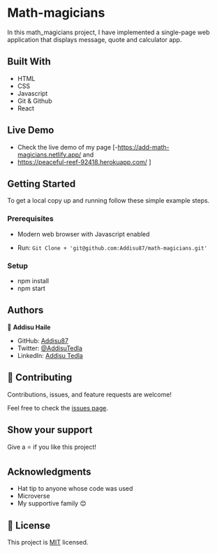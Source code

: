 # Math-magicians

In this math_magicians project, I have implemented a single-page web application that displays message, quote and calculator app.

## Built With

- HTML
- CSS
- Javascript
- Git & Github
- React

## Live Demo

- Check the live demo of my page [-https://add-math-magicians.netlify.app/ and 
-  https://peaceful-reef-92418.herokuapp.com/ ]

## Getting Started

To get a local copy up and running follow these simple example steps.

### Prerequisites

- Modern web browser with Javascript enabled

- Run: `Git Clone + 'git@github.com:Addisu87/math-magicians.git'`

### Setup
- npm install 
- npm start 

## Authors

👤 **Addisu Haile**

- GitHub: [Addisu87](https://github.com/Addisu87)
- Twitter: [@AddisuTedla](https://twitter.com/AddisuTedla)
- LinkedIn: [Addisu Tedla](https://www.linkedin.com/in/addisu-tedla-8b4a10143/)

## 🤝 Contributing

Contributions, issues, and feature requests are welcome!

Feel free to check the [issues page](https://github.com/Addisu87/math-magicians/issues).

## Show your support

Give a ⭐️ if you like this project!

## Acknowledgments

- Hat tip to anyone whose code was used
- Microverse
- My supportive family 😊

## 📝 License

This project is [MIT](./MIT.md) licensed.
